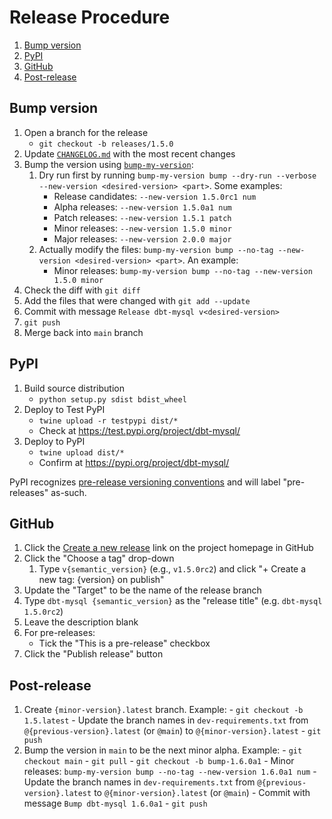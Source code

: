 # Release Procedure

1. [Bump version](#bump-version)
1. [PyPI](#pypi)
1. [GitHub](#github)
1. [Post-release](#post-release)

## Bump version

1. Open a branch for the release
    - `git checkout -b releases/1.5.0`
1. Update [`CHANGELOG.md`](CHANGELOG.md) with the most recent changes
1. Bump the version using [`bump-my-version`](https://github.com/callowayproject/bump-my-version):
    1. Dry run first by running `bump-my-version bump --dry-run --verbose --new-version <desired-version> <part>`. Some examples:
        - Release candidates: `--new-version 1.5.0rc1 num`
        - Alpha releases: `--new-version 1.5.0a1 num`
        - Patch releases: `--new-version 1.5.1 patch`
        - Minor releases: `--new-version 1.5.0 minor`
        - Major releases: `--new-version 2.0.0 major`
    1. Actually modify the files: `bump-my-version bump --no-tag --new-version <desired-version> <part>`. An example:
        - Minor releases: `bump-my-version bump --no-tag --new-version 1.5.0 minor`
  1. Check the diff with `git diff`
  1. Add the files that were changed with `git add --update`
  1. Commit with message `Release dbt-mysql v<desired-version>`
  1. `git push`
  1. Merge back into `main` branch

## PyPI

1. Build source distribution
    - `python setup.py sdist bdist_wheel`
1. Deploy to Test PyPI
    - `twine upload -r testpypi dist/*`
    - Check at https://test.pypi.org/project/dbt-mysql/
1. Deploy to PyPI
    - `twine upload dist/*`
    - Confirm at https://pypi.org/project/dbt-mysql/

PyPI recognizes [pre-release versioning conventions](https://packaging.python.org/guides/distributing-packages-using-setuptools/#pre-release-versioning) and will label "pre-releases" as-such.

## GitHub

1. Click the [Create a new release](https://github.com/dbeatty10/dbt-mysql/releases/new) link on the project homepage in GitHub
1. Click the "Choose a tag" drop-down
    1. Type `v{semantic_version}` (e.g., `v1.5.0rc2`) and click "+ Create a new tag: {version} on publish"
1. Update the "Target" to be the name of the release branch
1. Type `dbt-mysql {semantic_version}` as the "release title" (e.g. `dbt-mysql 1.5.0rc2`)
1. Leave the description blank
1. For pre-releases:
    - Tick the "This is a pre-release" checkbox
1. Click the "Publish release" button

## Post-release
  1. Create `{minor-version}.latest` branch. Example:
    - `git checkout -b 1.5.latest`
    - Update the branch names in `dev-requirements.txt` from `@{previous-version}.latest` (or `@main`) to `@{minor-version}.latest`
    - `git push`
  1. Bump the version in `main` to be the next minor alpha. Example:
    - `git checkout main`
    - `git pull`
    - `git checkout -b bump-1.6.0a1`
    - Minor releases:
        `bump-my-version bump --no-tag --new-version 1.6.0a1 num`
    - Update the branch names in `dev-requirements.txt` from `@{previous-version}.latest` to `@{minor-version}.latest` (or `@main`)
    - Commit with message `Bump dbt-mysql 1.6.0a1`
    - `git push`
